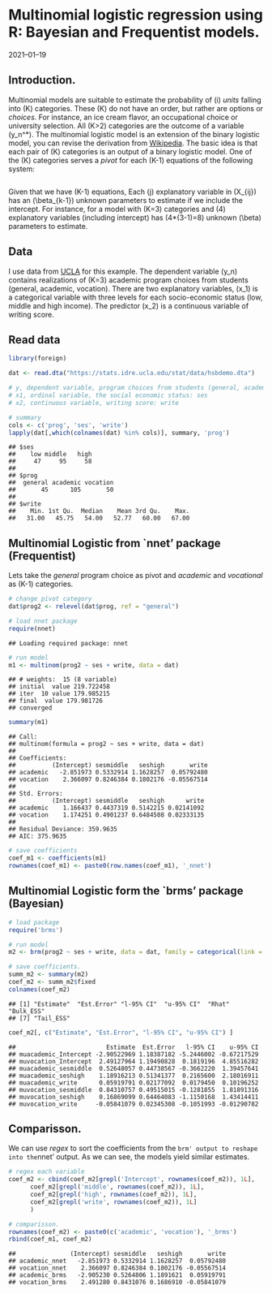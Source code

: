 Multinomial logistic regression using R: Bayesian and Frequentist models.
================
2021–01–19

## Introduction.

Multinomial models are suitable to estimate the probability of \(i\)
*units* falling into \(K\) categories. These \(K\) do not have an order,
but rather are options or *choices*. For instance, an ice cream flavor,
an occupational choice or university selection. All \(K>2\) categories
are the outcome of a variable \(y_n^*\). The multinomial logistic model
is an extension of the binary logistic model, you can revise the
derivation from
[Wikipedia](https://en.wikipedia.org/wiki/Multinomial_logistic_regression).
The basic idea is that each pair of \(K\) categories is an output of a
binary logistic model. One of the \(K\) categories serves a *pivot* for
each \(K-1\) equations of the following system:

<math>  </math>

Given that we have \(K-1\) equations, Each \(j\) explanatory variable in
\(X_{ij}\) has an \(\beta_{k-1}\) unknown parameters to estimate if we
include the intercept. For instance, for a model with \(K=3\) categories
and \(4\) explanatory variables (including intercept) has \(4*(3-1)=8\)
unknown \(\beta\) parameters to estimate.

## Data

I use data from
[UCLA](https://stats.idre.ucla.edu/r/dae/multinomial-logistic-regression/)
for this example. The dependent variable \(y_n\) contains realizations
of \(K=3\) academic program choices from students (general, academic,
vocation). There are two explanatory variables, \(x_1\) is a categorical
variable with three levels for each socio-economic status (low, middle
and high income). The predictor \(x_2\) is a continuous variable of
writing score.

## Read data

``` r
library(foreign)

dat <- read.dta("https://stats.idre.ucla.edu/stat/data/hsbdemo.dta")

# y, dependent variable, program choices from students (general, academic, vocation): prog
# x1, ordinal variable, the social economic status: ses
# x2, continuous variable, writing score: write

# summary
cols <- c('prog', 'ses', 'write')
lapply(dat[,which(colnames(dat) %in% cols)], summary, 'prog')
```

    ## $ses
    ##    low middle   high 
    ##     47     95     58 
    ## 
    ## $prog
    ##  general academic vocation 
    ##       45      105       50 
    ## 
    ## $write
    ##    Min. 1st Qu.  Median    Mean 3rd Qu.    Max. 
    ##   31.00   45.75   54.00   52.77   60.00   67.00

## Multinomial Logistic from \`nnet’ package (Frequentist)

Lets take the *general* program choice as pivot and *academic* and
*vocational* as \(K-1\) categories.

``` r
# change pivot category
dat$prog2 <- relevel(dat$prog, ref = "general")

# load nnet package
require(nnet)
```

    ## Loading required package: nnet

``` r
# run model
m1 <- multinom(prog2 ~ ses + write, data = dat)
```

    ## # weights:  15 (8 variable)
    ## initial  value 219.722458 
    ## iter  10 value 179.985215
    ## final  value 179.981726 
    ## converged

``` r
summary(m1)
```

    ## Call:
    ## multinom(formula = prog2 ~ ses + write, data = dat)
    ## 
    ## Coefficients:
    ##          (Intercept) sesmiddle   seshigh       write
    ## academic   -2.851973 0.5332914 1.1628257  0.05792480
    ## vocation    2.366097 0.8246384 0.1802176 -0.05567514
    ## 
    ## Std. Errors:
    ##          (Intercept) sesmiddle   seshigh      write
    ## academic    1.166437 0.4437319 0.5142215 0.02141092
    ## vocation    1.174251 0.4901237 0.6484508 0.02333135
    ## 
    ## Residual Deviance: 359.9635 
    ## AIC: 375.9635

``` r
# save coefficients
coef_m1 <- coefficients(m1)
rownames(coef_m1) <- paste0(row.names(coef_m1), '_nnet')
```

## Multinomial Logistic form the \`brms’ package (Bayesian)

``` r
# load package
require('brms')

# run model
m2 <- brm(prog2 ~ ses + write, data = dat, family = categorical(link = "logit"))
```

``` r
# save coefficients.
summ_m2 <- summary(m2)
coef_m2 <- summ_m2$fixed
colnames(coef_m2)
```

    ## [1] "Estimate"  "Est.Error" "l-95% CI"  "u-95% CI"  "Rhat"      "Bulk_ESS" 
    ## [7] "Tail_ESS"

``` r
coef_m2[, c("Estimate", "Est.Error", "l-95% CI", "u-95% CI") ]
```

    ##                         Estimate  Est.Error   l-95% CI    u-95% CI
    ## muacademic_Intercept -2.90522969 1.18387182 -5.2446002 -0.67217529
    ## muvocation_Intercept  2.49127964 1.19490828  0.1819196  4.85516282
    ## muacademic_sesmiddle  0.52648057 0.44738567 -0.3662220  1.39457641
    ## muacademic_seshigh    1.18916213 0.51341377  0.2165600  2.18016911
    ## muacademic_write      0.05919791 0.02177092  0.0179450  0.10196252
    ## muvocation_sesmiddle  0.84310757 0.49515015 -0.1281855  1.81891316
    ## muvocation_seshigh    0.16869099 0.64464083 -1.1150168  1.43414411
    ## muvocation_write     -0.05841079 0.02345308 -0.1051993 -0.01290782

## Comparisson.

We can use *regex* to sort the coefficients from the `brm' output to
reshape into the`nnet’ output. As we can see, the models yield similar
estimates.

``` r
# regex each variable
coef_m2 <- cbind(coef_m2[grepl('Intercept', rownames(coef_m2)), 1L], 
      coef_m2[grepl('middle', rownames(coef_m2)), 1L], 
      coef_m2[grepl('high', rownames(coef_m2)), 1L],
      coef_m2[grepl('write', rownames(coef_m2)), 1L]
      )

# comparisson.
rownames(coef_m2) <- paste0(c('academic', 'vocation'), '_brms')
rbind(coef_m1, coef_m2)
```

    ##               (Intercept) sesmiddle   seshigh       write
    ## academic_nnet   -2.851973 0.5332914 1.1628257  0.05792480
    ## vocation_nnet    2.366097 0.8246384 0.1802176 -0.05567514
    ## academic_brms   -2.905230 0.5264806 1.1891621  0.05919791
    ## vocation_brms    2.491280 0.8431076 0.1686910 -0.05841079
